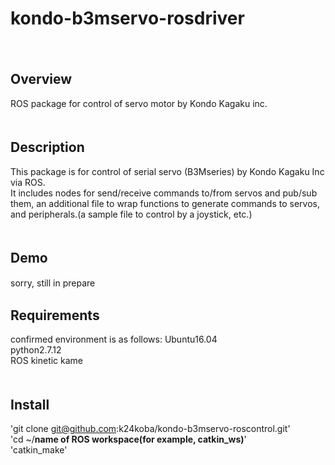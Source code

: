 # kondo-b3mservo-rosdriver  
　　
## Overview  
ROS package for control of servo motor by Kondo Kagaku inc.  
　　
## Description  
This package is for control of serial servo (B3Mseries) by Kondo Kagaku Inc via ROS.  
It includes nodes for send/receive commands to/from servos and pub/sub them, an additional file to wrap functions to generate commands to servos, and peripherals.(a sample file to control by a joystick, etc.)  
　　
## Demo  
sorry, still in prepare
　　
## Requirements
confirmed environment is as follows:
  Ubuntu16.04  
  python2.7.12  
  ROS kinetic kame  
　　
## Install
'git clone git@github.com:k24koba/kondo-b3mservo-roscontrol.git'  
'cd ~/**name of ROS workspace(for example, catkin_ws)**'  
'catkin_make'  
